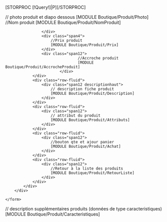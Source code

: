 [STORPROC [!Query!]|P][/STORPROC]
<div class="row-fluid">
	<form method="post" action="/[!Lien!]" name="achat" id="FicheProduit" class="span12" >
		<div class="row-fluid pointille">
			<div class="span7">
				// photo produit et diapo dessous
				[MODULE Boutique/Produit/Photo]
			</div>
			<div class="span5">
				<div class="row-fluid pointille">
					<div class="span8">
						//Nom produit
						[MODULE Boutique/Produit/NomProduit]
						
					</div>
					<div class="span4">
						//Prix produit
						[MODULE Boutique/Produit/Prix]
					</div>
					<div class="span12">
                        			//Accroche produit
                        			[MODULE Boutique/Produit/AccrocheProduit]
                  	  		</div>
				</div>
				<div class="row-fluid">
					<div class="span12 descriptionhaut">
						// description fiche produit
						[MODULE Boutique/Produit/Description]
					</div>
				</div>
				<div class="row-fluid">
					<div class="span12">
						// attribut du produit
						[MODULE Boutique/Produit/Attributs]
					</div>
				</div>
				<div class="row-fluid">
					<div class="span12">
						//bouton qte et ajour panier
						[MODULE Boutique/Produit/Achat]
					</div>
				</div>
				<div class="row-fluid">
					<div class="span12">
						//Retour à la liste des produits
						[MODULE Boutique/Produit/RetourListe]
					</div>
				</div>
			</div>
		</div>
		
	</form>
</div>
<div class="row-fluid">
	<div class="span12">
		// description supplémentaires produits (données de type caracteristiques)
		[MODULE Boutique/Produit/Caracteristiques]
	</div>
</div>
